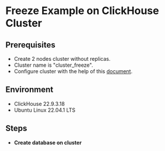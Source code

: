 # Freeze Example on ClickHouse Cluster
## Prerequisites
* Create 2 nodes cluster without replicas.
* Cluster name is "cluster_freeze".
* Configure cluster with the help of this [document](https://clickhouse.com/docs/en/guides/sre/keeper/clickhouse-keeper).

## Environment
* ClickHouse 22.9.3.18
* Ubuntu Linux 22.04.1 LTS

## Steps

* **Create database on cluster**


